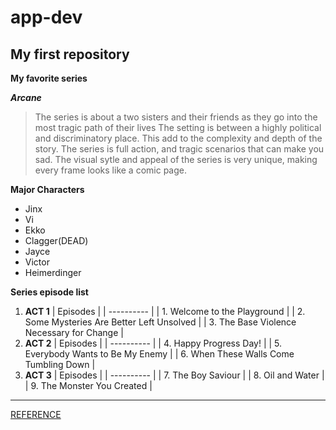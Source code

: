 # app-dev
## My first repository
**My favorite series**

***Arcane***

> The series is about a two sisters and their friends as they go into the most tragic path of their lives
> The setting is between a highly political and discriminatory place.
> This add to the complexity and depth of the story. 
> The series is full action, and tragic scenarios that can make you sad. 
> The visual sytle and appeal of the series is very unique, making every frame looks like a comic page. 

**Major Characters**
- Jinx
- Vi
- Ekko
- Clagger(DEAD)
- Jayce
- Victor
- Heimerdinger


**Series episode list**
1. **ACT 1**
   | Episodes |
   | ---------- |
   | 1. Welcome to the Playground |
   | 2. Some Mysteries Are Better Left Unsolved |
   | 3. The Base Violence Necessary for Change |
2. **ACT 2**
   | Episodes |
   | ---------- |
   | 4. Happy Progress Day! |
   | 5. Everybody Wants to Be My Enemy |
   | 6. When These Walls Come Tumbling Down |
3. **ACT 3**
   | Episodes |
   | ---------- |
   | 7. The Boy Saviour |
   | 8. Oil and Water |
   | 9. The Monster You Created |
   
 ---
 
 [REFERENCE](https://www.netflix.com/ph-en/title/81435684)
